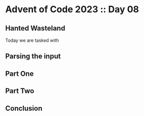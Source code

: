 # Advent of Code 2023 :: Day 08

## Hanted Wasteland

Today we are tasked with 

## Parsing the input


## Part One


## Part Two


## Conclusion

